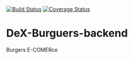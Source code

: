 [![Build Status](https://travis-ci.org/fabiosv/DeX-Burguers-backend.svg?branch=master)](https://travis-ci.org/fabiosv/DeX-Burguers-backend)
[![Coverage Status](https://coveralls.io/repos/github/fabiosv/DeX-Burguers-backend/badge.svg?branch=master)](https://coveralls.io/github/fabiosv/DeX-Burguers-backend?branch=master)
<br />

# DeX-Burguers-backend
Burgers E-COMERce

